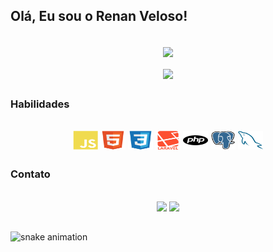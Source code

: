 ## Olá, Eu sou o Renan Veloso!
 <p align="center" width="100%"><br>
   <img align="center" height="300" src="https://github-readme-stats.vercel.app/api/top-langs/?username=RenanVeloso&layout=compact&langs_count=16&theme=github_dark"/>
   <br><br>
   <img align="center" src="https://github-readme-stats.vercel.app/api?username=RenanVeloso&show_icons=true&theme=github_dark&include_all_commits=true&count_private=true&hide=issues"/>
 <br>

  ##

### Habilidades
<p align="center" width="100%"><br>
  <img align="center" alt="Renan-Js" height="30" width="40" src="https://raw.githubusercontent.com/devicons/devicon/master/icons/javascript/javascript-plain.svg">
  <img align="center" alt="Renan-HTML" height="30" width="40" src="https://raw.githubusercontent.com/devicons/devicon/master/icons/html5/html5-original.svg">
  <img align="center" alt="Renan-CSS" height="30" width="40" src="https://raw.githubusercontent.com/devicons/devicon/master/icons/css3/css3-original.svg">
  
  <img align="center" alt="Renan-Laravel" height="30" width="40" src="https://raw.githubusercontent.com/devicons/devicon/master/icons/laravel/laravel-plain-wordmark.svg">
  <img align="center" alt="Renan-PHP" height="30" width="40" src="https://raw.githubusercontent.com/devicons/devicon/master/icons/php/php-plain.svg">
  

  <img align="center" alt="Renan-PostgreSQL" height="30" width="40" src="https://raw.githubusercontent.com/devicons/devicon/master/icons/postgresql/postgresql-original.svg">
  <img align="center" alt="Renan-MySQL" height="30" width="40" src="https://raw.githubusercontent.com/devicons/devicon/master/icons/mysql/mysql-original.svg">
<br>
</p>

 ##

 ### Contato 

<p align="center" width="100%"><br>
  <a href="https://www.linkedin.com/in/renan-veloso/" target="_blank"><img src="https://img.shields.io/badge/-LinkedIn-%230077B5?style=for-the-badge&logo=linkedin&logoColor=white" target="_blank"></a> 
  <a href = "mailto: renan.alvesveloso@hotmail.com"><img src="https://img.shields.io/badge/-Outlook-%230078D4?style=for-the-badge&logo=microsoftoutlook&logoColor=white" target="_blank"></a>
 <br>
</p>

 ##

<p align="center" width="100%">
 
 ![snake animation](https://github.com/kamuiryu/kamuiryu/blob/output/github-contribution-grid-snake2.svg)

</p>
